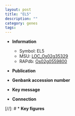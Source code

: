 ```yaml
---
layout: post
title: "EL5"
description: ""
category: genes
tags: 
---
```


* **Information**  
    + Symbol: EL5  
    + MSU: [LOC_Os02g35329](http://rice.uga.edu/cgi-bin/ORF_infopage.cgi?orf=LOC_Os02g35329)  
    + RAPdb: [Os02g0559800](http://rapdb.dna.affrc.go.jp/viewer/gbrowse_details/irgsp1?name=Os02g0559800)  

* **Publication**  

* **Genbank accession number**  

* **Key message**  

* **Connection**  

[//]: # * **Key figures**  


